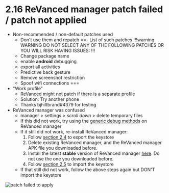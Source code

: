 # 2.16 ReVanced manager patch failed / patch not applied

- Non-recommended / non-default patches used
    - Don't use them and repatch
    ==- List of such patches
    !!!warning WARNING
    DO NOT SELECT ANY OF THE FOLLOWING PATCHES OR YOU WILL RISK HAVING ISSUES: 
    !!!
    - Change package name
    - enable **android** debugging
    - export all activities
    - Predictive back gesture
    - Remove screenshot restriction
    - Spoof wifi connections
    ===
- "Work profile"
    - ReVanced might not patch if there is a separate profile
    - Solution: Try another phone
    - Thanks bjhiltbrand#4379 for testing
- ReVanced manager was confused
    - manager > settings > _scroll down_ > delete temporary files
    - If this did not work, try using the [generic debug methods](/troubleshoot/04-generic/) on ReVanced manager
    - If it still did not work, re-install ReVanced manager:
        1. Follow [section 2.4](/troubleshoot/02-manager/04/) to export the keystore
        2. Delete existing ReVanced manager, and the ReVanced manager APK file you downloaded before.
        3. Install the latest **stable** version of ReVanced manager [here](https://github.com/revanced/revanced-manager/releases/latest). Do not use the one you downloaded before.
        4. Follow [section 2.5](/troubleshoot/02-manager/05/) to import the keystore
    - If that still did not work, follow the above steps again but DON'T import the keystore

![patch failed to apply](https://github.com/SodaWithoutSparkles/revanced-troubleshooting-guide/blob/main/troubleshoot/02-manager/16.jpg?raw=true)
